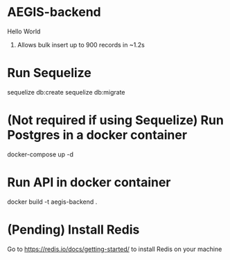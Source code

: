 # AEGIS-backend

Hello World

1. Allows bulk insert up to 900 records in ~1.2s

# Run Sequelize

sequelize db:create
sequelize db:migrate
# (Not required if using Sequelize) Run Postgres in a docker container

docker-compose up -d

# Run API in docker container

docker build -t aegis-backend .

# (Pending) Install Redis

Go to https://redis.io/docs/getting-started/ to install Redis on your machine